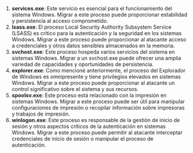 1. **services.exe**: Este servicio es esencial para el funcionamiento del sistema Windows. Migrar a este proceso puede proporcionar estabilidad y persistencia al acceso comprometido.
2. **lsass.exe**: El proceso Local Security Authority Subsystem Service (LSASS) es crítico para la autenticación y la seguridad en los sistemas Windows. Migrar a este proceso puede proporcionar al atacante acceso a credenciales y otros datos sensibles almacenados en la memoria.
3. **svchost.exe**: Este proceso hospeda varios servicios del sistema en sistemas Windows. Migrar a un svchost.exe puede ofrecer una amplia variedad de capacidades y oportunidades de persistencia.
4. **explorer.exe**: Como mencioné anteriormente, el proceso del Explorador de Windows es omnipresente y tiene privilegios elevados en sistemas Windows. Migrar a este proceso puede proporcionar al atacante un control significativo sobre el sistema y sus recursos.
5. **spoolsv.exe**: Este proceso está relacionado con la impresión en sistemas Windows. Migrar a este proceso puede ser útil para manipular configuraciones de impresión o recopilar información sobre impresoras y trabajos de impresión.
6. **winlogon.exe**: Este proceso es responsable de la gestión de inicio de sesión y otros aspectos críticos de la autenticación en sistemas Windows. Migrar a este proceso puede permitir al atacante interceptar credenciales de inicio de sesión o manipular el proceso de autenticación.